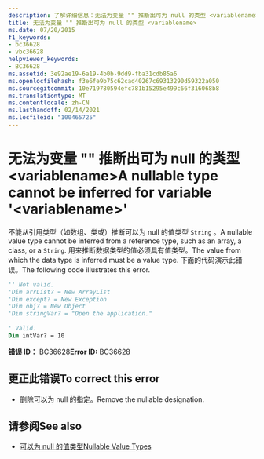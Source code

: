 ```yaml
---
description: 了解详细信息：无法为变量 "" 推断出可为 null 的类型 <variablename>
title: 无法为变量 "" 推断出可为 null 的类型 <variablename>
ms.date: 07/20/2015
f1_keywords:
- bc36628
- vbc36628
helpviewer_keywords:
- BC36628
ms.assetid: 3e92ae19-6a19-4b0b-9dd9-fba31cdb85a6
ms.openlocfilehash: f3e6fe9b75c62cad40267c69313290d59322a050
ms.sourcegitcommit: 10e719780594efc781b15295e499c66f316068b8
ms.translationtype: MT
ms.contentlocale: zh-CN
ms.lasthandoff: 02/14/2021
ms.locfileid: "100465725"
---
```

# <a name="a-nullable-type-cannot-be-inferred-for-variable-variablename"></a><span data-ttu-id="52020-103">无法为变量 "" 推断出可为 null 的类型 \<variablename></span><span class="sxs-lookup"><span data-stu-id="52020-103">A nullable type cannot be inferred for variable '\<variablename>'</span></span>

<span data-ttu-id="52020-104">不能从引用类型（如数组、类或）推断可以为 null 的值类型 `String` 。</span><span class="sxs-lookup"><span data-stu-id="52020-104">A nullable value type cannot be inferred from a reference type, such as an array, a class, or a `String`.</span></span> <span data-ttu-id="52020-105">用来推断数据类型的值必须具有值类型。</span><span class="sxs-lookup"><span data-stu-id="52020-105">The value from which the data type is inferred must be a value type.</span></span> <span data-ttu-id="52020-106">下面的代码演示此错误。</span><span class="sxs-lookup"><span data-stu-id="52020-106">The following code illustrates this error.</span></span>  
  
```vb  
'' Not valid.
'Dim arrList? = New ArrayList  
'Dim except? = New Exception  
'Dim obj? = New Object  
'Dim stringVar? = "Open the application."  
  
' Valid.  
Dim intVar? = 10  
```  
  
 <span data-ttu-id="52020-107">**错误 ID：** BC36628</span><span class="sxs-lookup"><span data-stu-id="52020-107">**Error ID:** BC36628</span></span>  
  
## <a name="to-correct-this-error"></a><span data-ttu-id="52020-108">更正此错误</span><span class="sxs-lookup"><span data-stu-id="52020-108">To correct this error</span></span>  
  
- <span data-ttu-id="52020-109">删除可以为 null 的指定。</span><span class="sxs-lookup"><span data-stu-id="52020-109">Remove the nullable designation.</span></span>  
  
## <a name="see-also"></a><span data-ttu-id="52020-110">请参阅</span><span class="sxs-lookup"><span data-stu-id="52020-110">See also</span></span>

- [<span data-ttu-id="52020-111">可以为 null 的值类型</span><span class="sxs-lookup"><span data-stu-id="52020-111">Nullable Value Types</span></span>](../programming-guide/language-features/data-types/nullable-value-types.md)
